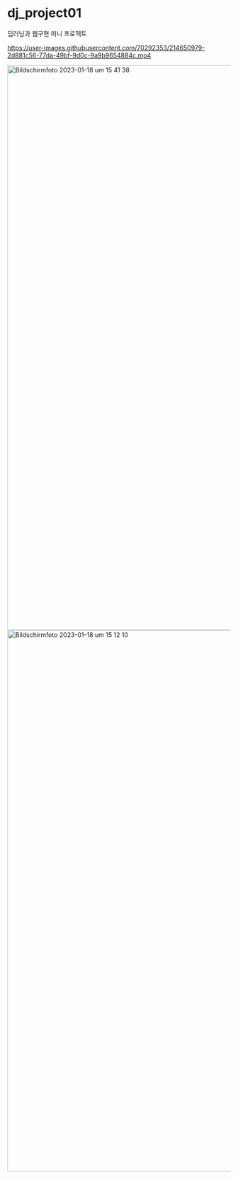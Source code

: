 # dj_project01

딥러닝과 웹구현 미니 프로젝트 



https://user-images.githubusercontent.com/70292353/214650979-2d881c56-77da-49bf-9d0c-9a9b9654884c.mp4



<img width="1274" alt="Bildschirmfoto 2023-01-18 um 15 41 38" src="https://user-images.githubusercontent.com/70292353/213200855-3069455f-d407-4a5f-85cf-30e0a0d6ed8a.png">
<img width="1221" alt="Bildschirmfoto 2023-01-18 um 15 12 10" src="https://user-images.githubusercontent.com/70292353/213200917-d4ba542f-ec51-45de-b26c-2c653b518784.png">
